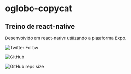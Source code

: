 # oglobo-copycat
## Treino de react-native

Desenvolvido em react-native utilizando a plataforma Expo.


![Twitter Follow](https://img.shields.io/twitter/follow/marlonvsantos?label=Siga-me&logoColor=yellow)

![GitHub](https://img.shields.io/github/license/marlonveiga-santos/oglobo-copycat)

![GitHub repo size](https://img.shields.io/github/repo-size/marlonveiga-santos/oglobo-copycat?color=rebeccapurple&style=flat-square)
